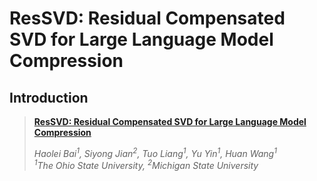 # ResSVD: Residual Compensated SVD for Large Language Model Compression 
## Introduction
  
> **[ResSVD: Residual Compensated SVD for Large Language Model Compression]([https://openreview.net/forum?id=LNYIUouhdt&referrer=%5BAuthor%20Console%5D(%2Fgroup%3Fid%3DICLR.cc%2F2025%2FConference%2FAuthors%23your-submissions](https://arxiv.org/abs/2505.20112)))**
> 
> *Haolei Bai<sup>1</sup>, Siyong Jian<sup>2</sup>, Tuo Liang<sup>1</sup>, Yu Yin<sup>1</sup>, Huan Wang<sup>1</sup>*   
> *<sup>1</sup>The Ohio State University, <sup>2</sup>Michigan State University*
